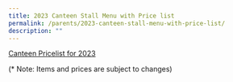 ```yaml
---
title: 2023 Canteen Stall Menu with Price list
permalink: /parents/2023-canteen-stall-menu-with-price-list/
description: ""
---
```


[Canteen Pricelist for 2023](/files/Canteen%20menu%202023%20updated%2029%20Dec%202022.pdf)

(* Note: Items and prices are subject to changes)